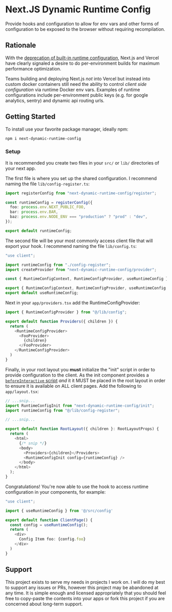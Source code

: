 # Next.JS Dynamic Runtime Config

Provide hooks and configuration to allow for env vars and other forms of configuration to be exposed to the browser without requiring recompilation.

## Rationale

With the [deprecation of built-in runtime configuration](https://nextjs.org/docs/pages/api-reference/next-config-js/runtime-configuration), Next.js and Vercel have clearly signaled a desire to do per-environment builds for maximum performance optimization.

Teams building and deploying Next.js _not_ into Vercel but instead into custom docker containers still need the ability to control _client side configuration_ via runtime Docker env vars. Examples of runtime configurations include per-environment public keys (e.g. for google analytics, sentry) and dynamic api routing urls.

## Getting Started

To install use your favorite package manager, ideally npm:

```bash
npm i next-dynamic-runtime-config
```

### Setup

It is recommended you create two files in your `src/` or `lib/` directories of your next app.

The first file is where you set up the shared configuration. I recommend naming the file `lib/config-register.ts`:

```typescript
import registerConfig from "next-dynamic-runtime-config/register";

const runtimeConfig = registerConfig({
  foo: process.env.NEXT_PUBLIC_FOO,
  bar: process.env.BAR,
  baz: process.env.NODE_ENV === "production" ? "prod" : "dev",
});

export default runtimeConfig;
```

The second file will be your most commonly access client file that will export your hook. I recommend naming the file `lib/config.ts`:

```typescript
"use client";

import runtimeConfig from "./config-register";
import createProvider from "next-dynamic-runtime-config/provider";

const { RuntimeConfigContext, RuntimeConfigProvider, useRuntimeConfig } = createProvider(runtimeConfig);

export { RuntimeConfigContext, RuntimeConfigProvider, useRuntimeConfig };
export default useRuntimeConfig;
```

Next in your `app/providers.tsx` add the RuntimeConfigProvider:

```typescript
import { RuntimeConfigProvider } from "@/lib/config";

export default function Providers({ children }) {
  return (
    <RuntimeConfigProvider>
      <FooProvider>
        {children}
      </FooProvider>
    </RuntimeConfigProvider>
  )
}
```

Finally, in your root layout you **must** initialize the "init" script in order to provide configuration to the client. As the init component provides a [`beforeInteractive` script](https://nextjs.org/docs/pages/building-your-application/optimizing/scripts#strategy) _and_ it it MUST be placed in the root layout in order to ensure it is available on ALL client pages. Add the following to `app/layout.tsx`:

```typescript
// ...snip...
import RuntimeConfigInit from "next-dynamic-runtime-config/init";
import runtimeConfig from "@/lib/config-register";

// ...snip...

export default function RootLayout({ children }: RootLayoutProps) {
  return (
    <html>
      {/* snip */}
      <body>
        <Providers>{children}</Providers>
        <RuntimeConfigInit config={runtimeConfig} />
      </body>
    </html>
  );
}
```

Congratulations! You're now able to use the hook to access runtime configuration in your components, for example:

```typescript
"use client";

import { useRuntimeConfig } from '@/src/config'

export default function ClientPage() {
  const config = useRuntimeConfig();
  return (
    <div>
      Config Item foo: {config.foo}
    </div>
  )
}
```

## Support

This project exists to serve my needs in projects I work on. I will do my best to support any issues or PRs, however this project may be abandoned at any time. It is simple enough and licensed appropriately that you should feel free to copy-paste the contents into your apps or fork this project if you are concerned about long-term support.
